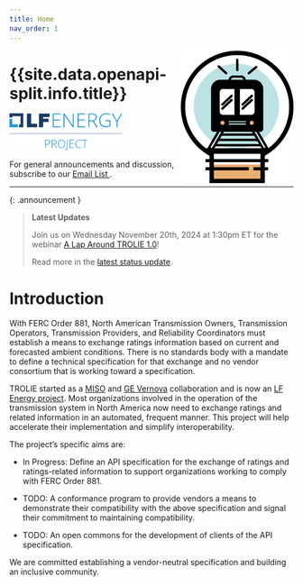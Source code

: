 ```yaml
---
title: Home
nav_order: 1
---
```



<img alt="TROLIE logo" src="images/TROLIE-icon-color.png" width="200" style="float:right"/>

# {{site.data.openapi-split.info.title}}


<a href="https://lfenergy.org/projects/trolie/">
  <img alt="Official LF Energy Project logo" src="images/lf-energy-project-horizontal-color.png" width="200" />
</a>

For general announcements and discussion, subscribe to our [Email List <i
class="fa-solid fa-envelope"></i>](https://lists.lfenergy.org/g/trolie-general).

***

{: .announcement }

> **Latest Updates** <i class="fa-solid fa-bullhorn"></i>
> 
> Join us on Wednesday November 20th, 2024 at 1:30pm ET for the webinar [A Lap Around TROLIE 1.0](https://community.linuxfoundation.org/events/details/lfhq-lf-energy-presents-a-lap-around-trolie-10/)!
>
> Read more in the [latest status update](./community-events/20240118-Pulling-into-the-Station.md).

# Introduction

With FERC Order 881, North American Transmission Owners, Transmission Operators,
Transmission Providers, and Reliability Coordinators must establish a means to
exchange ratings information based on current and forecasted ambient conditions.
There is no standards body with a mandate to define a technical specification
for that exchange and no vendor consortium that is working toward a
specification.

TROLIE started as a [MISO](https://www.misoenergy.org/) and [GE
Vernova](https://www.gevernova.com/) collaboration and is now an [LF Energy
project](https://lfenergy.org/projects/trolie/). Most organizations involved in
the operation of the transmission system in North America now need to exchange
ratings and related information in an automated, frequent manner. This project
will help accelerate their implementation and simplify interoperability.

The project’s specific aims are:

* <i class="fa-solid fa-hammer"></i> In Progress: Define an API specification
  for the exchange of ratings and ratings-related information to support
  organizations working to comply with FERC Order 881.

* <i class="fa-solid fa-calendar-check"></i> TODO: A conformance program to
  provide vendors a means to demonstrate their compatibility with the above
  specification and signal their commitment to maintaining compatibility.

* <i class="fa-solid fa-calendar-check"></i> TODO: An open commons for the
  development of clients of the API specification.

We are committed establishing a vendor-neutral specification and building an inclusive community.
